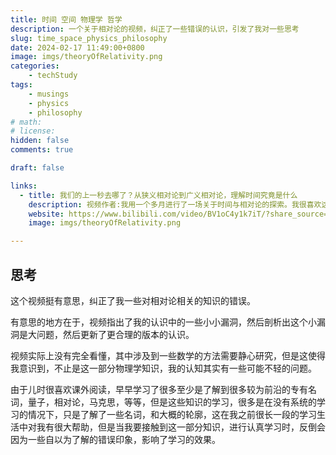 ```yaml
---
title: 时间 空间 物理学 哲学
description: 一个关于相对论的视频，纠正了一些错误的认识，引发了我对一些思考
slug: time_space_physics_philosophy
date: 2024-02-17 11:49:00+0800
image: imgs/theoryOfRelativity.png
categories:
    - techStudy
tags:
    - musings
    - physics
    - philosophy
# math: 
# license: 
hidden: false
comments: true

draft: false

links:
  - title: 我们的上一秒去哪了？从狭义相对论到广义相对论，理解时间究竟是什么
    description: 视频作者:我用一个多月进行了一场关于时间与相对论的探索。我很喜欢这场探索，也希望你喜欢。
    website: https://www.bilibili.com/video/BV1oC4y1k7iT/?share_source=copy_web&vd_source=b7ac3a2f24ea77be7927cb15714fe9a6
    image: imgs/theoryOfRelativity.png

--- 
```


## 思考

这个视频挺有意思，纠正了我一些对相对论相关的知识的错误。

有意思的地方在于，视频指出了我的认识中的一些小小漏洞，然后剖析出这个小漏洞是大问题，然后更新了更合理的版本的认识。

视频实际上没有完全看懂，其中涉及到一些数学的方法需要静心研究，但是这使得我意识到，不止是这一部分物理学知识，我的认知其实有一些可能不轻的问题。

由于儿时很喜欢课外阅读，早早学习了很多至少是了解到很多较为前沿的专有名词，量子，相对论，马克思，等等，但是这些知识的学习，很多是在没有系统的学习的情况下，只是了解了一些名词，和大概的轮廓，这在我之前很长一段的学习生活中对我有很大帮助，但是当我要接触到这一部分知识，进行认真学习时，反倒会因为一些自以为了解的错误印象，影响了学习的效果。

